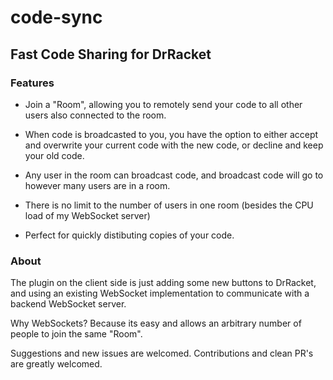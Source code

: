 # code-sync

## Fast Code Sharing for DrRacket

### Features

- Join a "Room", allowing you to remotely send your code to all other users also connected to the room.

- When code is broadcasted to you, you have the option to either accept and overwrite your current code with the new code, or decline and keep your old code.

- Any user in the room can broadcast code, and broadcast code will go to however many users are in a room.

- There is no limit to the number of users in one room (besides the CPU load of my WebSocket server)

- Perfect for quickly distibuting copies of your code.

### About

The plugin on the client side is just adding some new buttons to DrRacket, and using an existing WebSocket implementation to communicate with a backend WebSocket server.

Why WebSockets? Because its easy and allows an arbitrary number of people to join the same "Room".

Suggestions and new issues are welcomed. Contributions and clean PR's are greatly welcomed.
